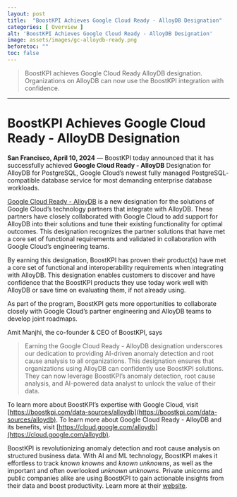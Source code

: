 ```yaml
---
layout: post
title:  "BoostKPI Achieves Google Cloud Ready - AlloyDB Designation"
categories: [ Overview ]
alt: 'BoostKPI Achieves Google Cloud Ready - AlloyDB Designation'
image: assets/images/gc-alloydb-ready.png
beforetoc: ""
toc: false
---
```

>BoostKPI achieves Google Cloud Ready AlloyDB designation. Organizations on AlloyDB can now use the BoostKPI integration with confidence.

---
# BoostKPI Achieves Google Cloud Ready - AlloyDB Designation  

**San Francisco, April 10, 2024** — BoostKPI today announced that it has successfully achieved **Google Cloud Ready - AlloyDB** Designation for AlloyDB for PostgreSQL, Google Cloud’s newest fully managed PostgreSQL- compatible database service for most demanding enterprise database workloads.

[Google Cloud Ready - AlloyDB](https://cloud.google.com/alloydb/docs/cloud-ready/overview) is a new designation for the solutions of Google Cloud’s technology partners that integrate with AlloyDB. These partners have closely collaborated with Google Cloud to add support for AlloyDB into their solutions and tune their existing functionality for optimal outcomes. This designation recognizes the partner solutions that have met a core set of functional requirements and validated in collaboration with Google Cloud’s engineering teams.  

By earning this designation, BoostKPI has proven their product(s) have met a core set of functional and interoperability requirements when integrating with AlloyDB.  This designation enables customers to discover and have confidence that the BoostKPI products they use today work well with AlloyDB or save time on evaluating them, if not already using.

As part of the program, BoostKPI gets more opportunities to collaborate closely with Google Cloud’s partner engineering and AlloyDB teams to develop joint roadmaps.

Amit Manjhi, the co-founder & CEO of BoostKPI, says
 > Earning the Google Cloud Ready - AlloyDB designation underscores our dedication to providing  AI-driven anomaly detection and root cause analysis to all organizations. This designation ensures that organizations using AlloyDB can confidently use BoostKPI solutions. They can now leverage BoostKPI’s anomaly detection, root cause analysis, and AI-powered data analyst to unlock the value of their data.

To learn more about BoostKPI’s expertise with Google Cloud, visit [https://boostkpi.com/data-sources/alloydb](https://boostkpi.com/data-sources/alloydb). To learn more about Google Cloud Ready - AlloyDB and its benefits, visit [https://cloud.google.com/alloydb](https://cloud.google.com/alloydb).

BoostKPI is revolutionizing anomaly detection and root cause analysis on structured business data. With AI and ML technology, BoostKPI makes it effortless to track *known knowns* and *known unknowns*, as well as the important and often overlooked *unknown unknowns*. Private unicorns and public companies alike are using BoostKPI to gain actionable insights from their data and boost productivity.  Learn more at their [website](https://boostkpi.com).
